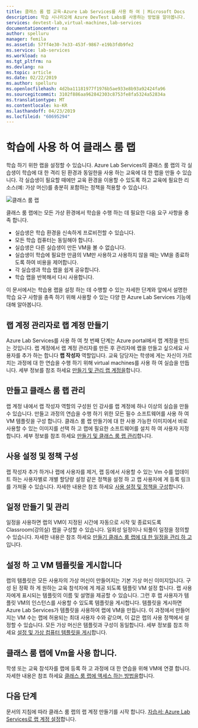 ```yaml
---
title: 클래스 룸 랩 교육-Azure Lab Services를 사용 하 여 | Microsoft Docs
description: 학습 시나리오에 Azure DevTest Labs를 사용하는 방법을 알아봅니다.
services: devtest-lab,virtual-machines,lab-services
documentationcenter: na
author: spelluru
manager: femila
ms.assetid: 57ff4e30-7e33-453f-9867-e19b3fdb9fe2
ms.service: lab-services
ms.workload: na
ms.tgt_pltfrm: na
ms.devlang: na
ms.topic: article
ms.date: 02/22/2019
ms.author: spelluru
ms.openlocfilehash: 4d2ba11181977f1976b5ae933e8b93a92424fa96
ms.sourcegitcommit: 3102f886aa962842303c8753fe8fa5324a52834a
ms.translationtype: MT
ms.contentlocale: ko-KR
ms.lasthandoff: 04/23/2019
ms.locfileid: "60695294"
---
```

# <a name="use-classroom-labs-for-trainings"></a>학습에 사용 하 여 클래스 룸 랩
학습 하기 위한 랩을 설정할 수 있습니다. Azure Lab Services의 클래스 룸 랩의 각 실습생이 학습에 대 한 격리 된 환경과 동일한을 사용 하는 교육에 대 한 랩을 만들 수 있습니다. 각 실습생이 필요할 때에만 교육 환경을 이용할 수 있도록 하고 교육에 필요한 리소스(예: 가상 머신)를 충분히 포함하는 정책을 적용할 수 있습니다. 

![클래스 룸 랩](../media/classroom-labs-scenarios/classroom.png)

클래스 룸 랩에는 모든 가상 환경에서 학습을 수행 하는 데 필요한 다음 요구 사항을 충족 합니다. 

- 실습생은 학습 환경을 신속하게 프로비전할 수 있습니다.
- 모든 학습 컴퓨터는 동일해야 합니다.
- 실습생은 다른 실습생이 만든 VM을 볼 수 없습니다.
- 실습생이 학습에 필요한 만큼의 VM만 사용하고 사용하지 않을 때는 VM을 종료하도록 하여 비용을 제어합니다.
- 각 실습생과 학습 랩을 쉽게 공유합니다.
- 학습 랩을 반복해서 다시 사용합니다.

이 문서에서는 학습용 랩을 설정 하는 데 수행할 수 있는 자세한 단계와 앞에서 설명한 학습 요구 사항을 충족 하기 위해 사용할 수 있는 다양 한 Azure Lab Services 기능에 대해 알아봅니다.  

## <a name="create-the-lab-account-as-a-lab-account-administrator"></a>랩 계정 관리자로 랩 계정 만들기
Azure Lab Services를 사용 하 여 첫 번째 단계는 Azure portal에서 랩 계정을 만드는 것입니다. 랩 계정에서 랩 계정 관리자를 만든 후 관리자에 랩을 만들고 싶으세요 사용자를 추가 하는 합니다 **랩 작성자** 역할입니다. 교육 담당자는 학생에 게는 자신이 가르치는 과정에 대 한 연습을 수행 하기 위해 virtual machines를 사용 하 여 실습을 만듭니다. 세부 정보를 참조 하세요 [만들기 및 관리 랩 계정을](how-to-manage-lab-accounts.md)합니다.

## <a name="create-and-manage-classroom-labs"></a>만들고 클래스 룸 랩 관리
랩 계정 내에서 랩 작성자 역할의 구성원 인 강사를 랩 계정에 하나 이상의 실습을 만들 수 있습니다. 만들고 과정의 연습을 수행 하기 위한 모든 필수 소프트웨어를 사용 하 여 VM 템플릿을 구성 합니다. 클래스 룸 랩 만들기에 대 한 사용 가능한 이미지에서 바로 사용할 수 있는 이미지를 선택 하 고 랩에 필요한 소프트웨어를 설치 하 여 사용자 지정 합니다. 세부 정보를 참조 하세요 [만들기 및 클래스 룸 랩 관리](how-to-manage-classroom-labs.md)합니다.

## <a name="configure-usage-settings-and-policies"></a>사용 설정 및 정책 구성
랩 작성자 추가 하거나 랩에 사용자를 제거, 랩 등에서 사용할 수 있는 Vm 수를 업데이트 하는 사용자별로 개별 할당량 설정 같은 정책을 설정 하 고 랩 사용자에 게 등록 링크를 가져올 수 있습니다. 자세한 내용은 참조 하세요 [사용 설정 및 정책을 구성](how-to-configure-student-usage.md)합니다.

## <a name="create-and-manage-schedules"></a>일정 만들기 및 관리
일정을 사용하면 랩의 VM이 지정된 시간에 자동으로 시작 및 종료되도록 Classroom(강의실) 랩을 구성할 수 있습니다. 일회성 일정이나 되풀이 일정을 정의할 수 있습니다. 자세한 내용은 참조 하세요 [만들기 클래스 룸 랩에 대 한 일정을 관리 하 고](how-to-create-schedules.md)입니다.

## <a name="set-up-and-publish-a-template-vm"></a>설정 하 고 VM 템플릿을 게시합니다
랩의 템플릿은 모든 사용자의 가상 머신이 만들어지는 기본 가상 머신 이미지입니다. 구성 된 정확 하 게 원하는 교육 참석자에 게 제공 되도록 템플릿 VM 설정 합니다. 랩 사용자에게 표시되는 템플릿의 이름 및 설명을 제공할 수 있습니다. 그런 후 랩 사용자가 템플릿 VM의 인스턴스를 사용할 수 있도록 템플릿을 게시합니다. 템플릿을 게시하면 Azure Lab Services가 템플릿을 사용하여 랩에 VM을 만듭니다. 이 과정에서 만들어지는 VM 수는 랩에 허용되는 최대 사용자 수와 같으며, 이 값은 랩의 사용 정책에서 설정할 수 있습니다. 모든 가상 머신은 템플릿과 구성이 동일합니다. 세부 정보를 참조 하세요 [설정 및 가상 컴퓨터 템플릿을 게시](how-to-create-manage-template.md)합니다. 

## <a name="use-vms-in-the-classroom-lab"></a>클래스 룸 랩에 Vm을 사용 합니다.
학생 또는 교육 참석자를 랩에 등록 하 고 과정에 대 한 연습을 위해 VM에 연결 합니다. 자세한 내용은 참조 하세요 [클래스 룸 랩에 액세스 하는 방법을](how-to-use-classroom-lab.md)합니다.

## <a name="next-steps"></a>다음 단계
문서의 지침에 따라 클래스 룸 랩의 랩 계정 만들기를 시작 합니다. [자습서: Azure Lab Services로 랩 계정 설정](tutorial-setup-lab-account.md)합니다.